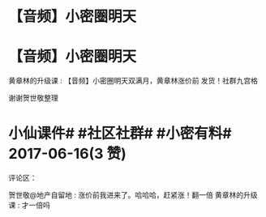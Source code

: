 # 【音频】小密圈明天

# 【音频】小密圈明天

黄章林的升级课 : 【音频】小密圈明天双满月，黄章林涨价前 发货！社群九宫格

谢谢贺世敬整理

# 小仙课件# #社区社群# #小密有料# 2017-06-16(3 赞)

评论区：

贺世敬@地产自留地 : 涨价前我进来了。哈哈哈，赶紧涨！翻一倍 黄章林的升级课 : 才一倍吗